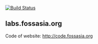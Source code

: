[![Build Status](https://travis-ci.org/fossasia/labs.fossasia.org.svg?branch=gh-pages)](https://travis-ci.org/fossasia/labs.fossasia.org)

## labs.fossasia.org

Code of website: http://code.fossasia.org
